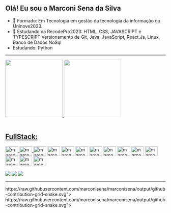 ## Olá! Eu sou o Marconi Sena da Silva

- 🔭 Formado:  Em  Tecnologia em gestão da tecnologia da informação na Uninove2023.
- 🌱 Estudando na RecodePro2023: HTML, CSS, JAVASCRIPT e TYPESCRIPT Versionamento de Git, Java, JavaScript, React.Js, Linux, Banco de Dados NoSql
-  Estudando: Python


<hr>
<div>
  <a href="https://github.com/marconisena/">
  <img height="180em" src="https://github-readme-stats.vercel.app/api?username=marconisena&show_icons=true&theme=dracula&include_all_commits=true&count_private=true"/>
  <img height="180em" src="https://github-readme-stats.vercel.app/api/top-langs/?username=marconisena&layout=compact&langs_count=16&theme=dracula"/>
</div>
    
<div style="display: inline_block"><br>
  <h2>FullStack:</h2>
<img align="center" alt="marconi-bootstrap" height="30" width="40" src="https://cdn.jsdelivr.net/gh/devicons/devicon/icons/bootstrap/bootstrap-original.svg"> 
  <img align="center" alt="marconi-PS" height="30" width="40" src="https://skillicons.dev/icons?i=github" />
</a>
<img align="center" alt="marconi-JS" height="30" width="40" src="https://cdn.jsdelivr.net/gh/devicons/devicon/icons/javascript/javascript-plain.svg"> 
<img align="center" alt="marconi-CSS" height="30" width="40" src="https://cdn.jsdelivr.net/gh/devicons/devicon/icons/css3/css3-original.svg"> 
<img align="center" alt="marconi-Html" height="30" width="40" src="https://cdn.jsdelivr.net/gh/devicons/devicon/icons/html5/html5-original.svg">
<img align="center" alt="marconi-Java" height="30" width="40" src="https://cdn.jsdelivr.net/gh/devicons/devicon/icons/java/java-original.svg"> 
<img align="center" alt="marconi-Linux" height="30" width="40" src="https://cdn.jsdelivr.net/gh/devicons/devicon/icons/linux/linux-original.svg"> 
<img align="center" alt="marconi-mongodb" height="30" width="40" src="https://cdn.jsdelivr.net/gh/devicons/devicon/icons/mongodb/mongodb-original.svg">  
<img align="center" alt="marconi-Mysql" height="30" width="40" src="https://cdn.jsdelivr.net/gh/devicons/devicon/icons/mysql/mysql-original.svg"> 
<img align="center" alt="marconi-Nodejs" height="30" width="40" src="https://cdn.jsdelivr.net/gh/devicons/devicon/icons/nodejs/nodejs-original.svg">
<img align="center" alt="marconi-py" height="30" width="40" src="https://cdn.jsdelivr.net/gh/devicons/devicon/icons/python/python-original.svg">  
<img align="center" alt="marconi-react" height="30" width="40" src="https://cdn.jsdelivr.net/gh/devicons/devicon/icons/react/react-original.svg">
<img align="center" alt="marconi-visualstudio" height="30" width="40" src="https://cdn.jsdelivr.net/gh/devicons/devicon/icons/visualstudio/visualstudio-plain.svg"> 
<img align="center" alt="marconi-PS" height="30" width="40" src="https://cdn.jsdelivr.net/gh/devicons/devicon/icons/vscode/vscode-original.svg">
<div> 
  <br>
  <a href="https://instagram.com/eu.silvamarconisenada" target="_blank"><img src="https://img.shields.io/badge/-Instagram-%23E4405F?style=for-the-badge&logo=instagram&logoColor=white" target="_blank"></a>
  <a href="https://www.linkedin.com/in/marconi-sena/" target="_blank"><img src="https://img.shields.io/badge/-LinkedIn-%230077B5?style=for-the-badge&logo=linkedin&logoColor=white" target="_blank"></a> 
  <a href="https://wa.me/5511947145203" target="_blank"><img src="https://img.shields.io/badge/WhatsApp-25D366?style=for-the-badge&logo=whatsapp&logoColor=white" target="_blank"></a>
  

 </div>

<hr>

<picture>
<source media="(prefers-color-scheme: dark)" srcset="https://raw.githubusercontent.com/marconisena/marconisena/output/github-contribution-grid-snake-dark.svg">
https://raw.githubusercontent.com/marconisena/marconisena/output/github-contribution-grid-snake.svg">
https://raw.githubusercontent.com/marconisena/marconisena/output/github-contribution-grid-snake.svg">
</picture>


 




